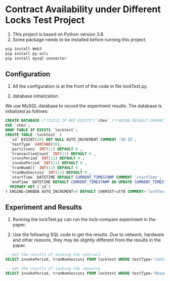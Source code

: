 # Contract Availability under Different Locks Test Project
1. This project is based on Python version 3.8.
2. Some package needs to be installed before running this project.
```python
pip install Web3
pip install py-solc
pip install mysql-connector
```

## Configuration
1. All the configuration is at the front of the code in file lockTest.py.

2. database initialization

We use MySQL database to record the experiment results. The database is initialized as follows:
```sql
CREATE DATABASE /*!32312 IF NOT EXISTS*/`chen` /*!40100 DEFAULT CHARACTER SET utf8 */;
USE `chen`;
DROP TABLE IF EXISTS `locktest`;
CREATE TABLE `locktest` (
  `id` BIGINT(20) NOT NULL AUTO_INCREMENT COMMENT 'ID-ID',
  `testType` VARCHAR(50),   
  `partitions` INT(11) DEFAULT 0 ,
  `transactionCount` INT(11) DEFAULT 0 ,
  `crossPeriod` INT(11) DEFAULT 0 ,
  `invokePeriod` INT(11) DEFAULT 0 ,
  `tranNumAll` INT(11) DEFAULT 0 ,
  `tranNumSeccuss` INT(11) DEFAULT 0 ,
  `startTime` DATETIME DEFAULT CURRENT_TIMESTAMP COMMENT 'startTime',
  `endTime` DATETIME DEFAULT CURRENT_TIMESTAMP ON UPDATE CURRENT_TIMESTAMP COMMENT 'endTime',
  PRIMARY KEY (`id`)
) ENGINE=INNODB AUTO_INCREMENT=0 DEFAULT CHARSET=utf8 COMMENT='lockTestList';
```

## Experiment and Results

1. Running the lockTest.py can run the lock-compare experiment in the paper.

2. Use the following SQL code to get the results. Due to network, hardware and other reasons, they may be slightly different from the results in the paper.

```sql
-- Get the results of locking the contract
SELECT invokePeriod, tranNumSeccuss FROM locktest WHERE testType='Contract' ORDER BY invokePeriod;

-- Get the results of locking the resource
SELECT invokePeriod, tranNumSeccuss FROM locktest WHERE testType='Resource' ORDER BY invokePeriod;
```
